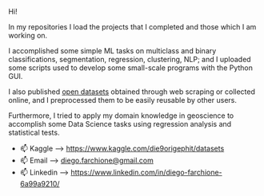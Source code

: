 Hi! 

In my repositories I load the projects that I completed and those which I am working on.

I accomplished some simple ML tasks on multiclass and binary classifications, segmentation, regression, clustering, NLP; and 
I uploaded some scripts used to develop some small-scale programs with the Python GUI.

I also published [open datasets](https://www.kaggle.com/die9origephit/datasets) obtained through web scraping or collected online, and I preprocessed them to be easily reusable by other users.

Furthermore, I tried to apply my domain knowledge in geoscience to accomplish some Data Science tasks using regression analysis and statistical tests. 


- 📫 Kaggle -->   https://www.kaggle.com/die9origephit/datasets
- 📫 Email --> diego.farchione@gmail.com
- 📫 Linkedin --> https://www.linkedin.com/in/diego-farchione-6a99a9210/
<!---
Iron486/Iron486 is a ✨ special ✨ repository because its `README.md` (this file) appears on your GitHub profile.
You can click the Preview link to take a look at your changes.
--->
